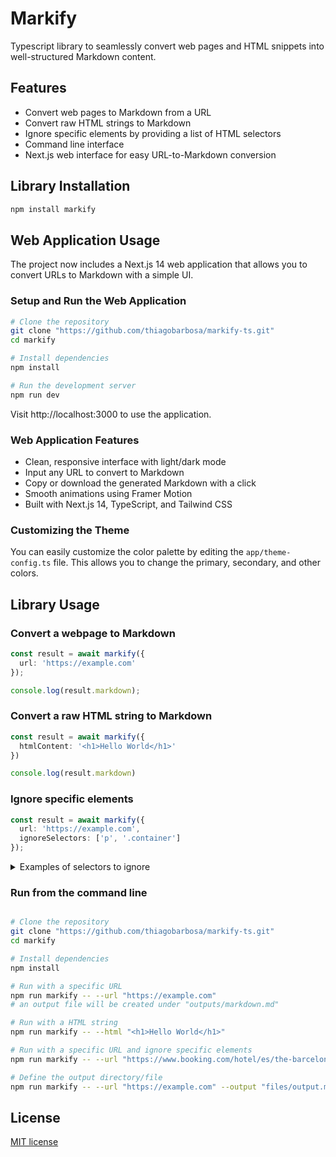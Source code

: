 # Markify

Typescript library to seamlessly convert web pages
and HTML snippets into well-structured Markdown content.

## Features

- Convert web pages to Markdown from a URL
- Convert raw HTML strings to Markdown
- Ignore specific elements by providing a list of HTML selectors
- Command line interface
- Next.js web interface for easy URL-to-Markdown conversion

## Library Installation

```bash
npm install markify
```

## Web Application Usage

The project now includes a Next.js 14 web application that allows you to convert URLs to Markdown with a simple UI.

### Setup and Run the Web Application

```bash
# Clone the repository
git clone "https://github.com/thiagobarbosa/markify-ts.git"
cd markify

# Install dependencies
npm install

# Run the development server
npm run dev
```

Visit http://localhost:3000 to use the application.

### Web Application Features

- Clean, responsive interface with light/dark mode
- Input any URL to convert to Markdown
- Copy or download the generated Markdown with a click
- Smooth animations using Framer Motion
- Built with Next.js 14, TypeScript, and Tailwind CSS

### Customizing the Theme

You can easily customize the color palette by editing the `app/theme-config.ts` file. This allows you to change the primary, secondary, and other colors.

## Library Usage

### Convert a webpage to Markdown

```typescript
const result = await markify({
  url: 'https://example.com'
});

console.log(result.markdown);
```

### Convert a raw HTML string to Markdown

```typescript
const result = await markify({
  htmlContent: '<h1>Hello World</h1>'
})

console.log(result.markdown)
```

### Ignore specific elements

```typescript
const result = await markify({
  url: 'https://example.com',
  ignoreSelectors: ['p', '.container']
});
```

<details>
    <summary>Examples of selectors to ignore</summary>

- Ignore all ```spans```

> ['span']

- Ignore all elements with the class ```container```

> ['.container']

Ignore all elements with a ```data-testid``` attribute equal to ```featured-item```

> ['[data-testid="featured-item"]']

Ignore all elements with id equals to 'banner'

> ['#banner']

</details>

### Run from the command line

```bash

# Clone the repository
git clone "https://github.com/thiagobarbosa/markify-ts.git"
cd markify

# Install dependencies
npm install

# Run with a specific URL
npm run markify -- --url "https://example.com"
# an output file will be created under "outputs/markdown.md"

# Run with a HTML string
npm run markify -- --html "<h1>Hello World</h1>"

# Run with a specific URL and ignore specific elements
npm run markify -- --url "https://www.booking.com/hotel/es/the-barcelona-edition.en-gb.html" --ignore "script,style"

# Define the output directory/file
npm run markify -- --url "https://example.com" --output "files/output.md"
```

## License

[MIT license](LICENSE)